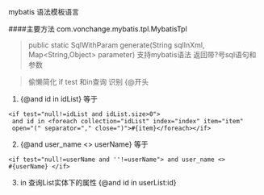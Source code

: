 mybatis 语法模板语言

####主要方法 com.vonchange.mybatis.tpl.MybatisTpl
> public static SqlWithParam generate(String sqlInXml,
> Map<String,Object> parameter) 支持mybatis语法 返回带?号sql语句和参数


> 偷懒简化 if test 和in查询 识别 {@开头


1. {@and id in idList} 等于
 
 ```
<if test="null!=idList and idList.size>0">
  and id in <foreach collection="idList" index="index" item="item"
  open="(" separator="," close=")">#{item}</foreach></if> 
```
  
2. {@and user_name <> userName} 等于 

```
<if test="null!=userName and ''!=userName"> and user_name <>
#{userName} </if>
```
   
3. in 查询List实体下的属性 {@and id in userList:id} 